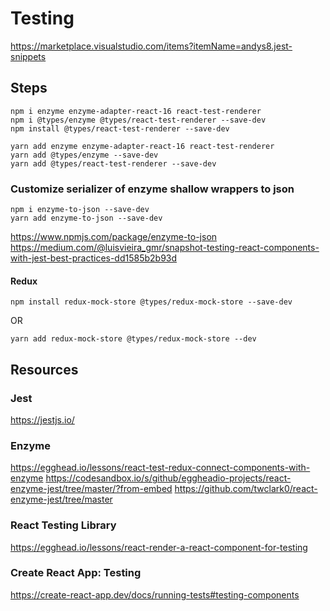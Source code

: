 # Testing

https://marketplace.visualstudio.com/items?itemName=andys8.jest-snippets

## Steps

```
npm i enzyme enzyme-adapter-react-16 react-test-renderer
npm i @types/enzyme @types/react-test-renderer --save-dev
npm install @types/react-test-renderer --save-dev
```

```
yarn add enzyme enzyme-adapter-react-16 react-test-renderer
yarn add @types/enzyme --save-dev
yarn add @types/react-test-renderer --save-dev
```

### Customize serializer of enzyme shallow wrappers to json

```
npm i enzyme-to-json --save-dev
yarn add enzyme-to-json --save-dev
```

https://www.npmjs.com/package/enzyme-to-json
https://medium.com/@luisvieira_gmr/snapshot-testing-react-components-with-jest-best-practices-dd1585b2b93d

#### Redux

```
npm install redux-mock-store @types/redux-mock-store --save-dev
```

OR

```
yarn add redux-mock-store @types/redux-mock-store --dev
```

## Resources

### Jest

https://jestjs.io/

### Enzyme

https://egghead.io/lessons/react-test-redux-connect-components-with-enzyme
https://codesandbox.io/s/github/eggheadio-projects/react-enzyme-jest/tree/master/?from-embed
https://github.com/twclark0/react-enzyme-jest/tree/master

### React Testing Library

https://egghead.io/lessons/react-render-a-react-component-for-testing

### Create React App: Testing

https://create-react-app.dev/docs/running-tests#testing-components
